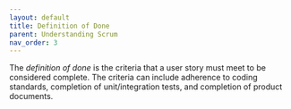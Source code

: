```yaml
---
layout: default
title: Definition of Done
parent: Understanding Scrum
nav_order: 3
---
```


The _definition of done_ is the criteria that a user story must meet to be considered complete. The criteria can include adherence to coding standards, 
completion of unit/integration tests, and completion of product documents.
